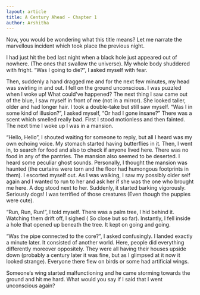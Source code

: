```yaml
---
layout: article
title: A Century Ahead - Chapter 1
author: Arshitha
---
```



Now, you would be wondering what this title means? Let me narrate the marvellous incident which took place the previous night.

I had just hit the bed last night when a black hole just appeared out of nowhere. (The ones that swallow the universe). My whole body shuddered with fright. “Was I going to die?”, I asked myself with fear.

Then, suddenly a hand dragged me and for the next few minutes, my head was swirling in and out. I fell on the ground unconscious. I was puzzled when I woke up! What could've happened? The next thing I saw came out of the blue, I saw myself in front of me (not in a mirror). She looked taller, older and had longer hair. I took a double-take but still saw myself. “Was I in some kind of illusion?”, I asked myself, “Or had I gone insane?” There was a scent which smelled really bad. First I stood motionless and then fainted. The next time I woke up I was in a mansion.

“Hello, Hello”, I shouted waiting for someone to reply, but all I heard was my own echoing voice. My stomach started having butterflies in it. Then, I went in, to search for food and also to check if anyone lived here. There was no food in any of the pantries. The mansion also seemed to be deserted. I heard some peculiar ghost sounds. Personally, I thought the mansion was haunted (the curtains were torn and the floor had humongous footprints in them). I escorted myself out. As I was walking, I saw my possibly older self again and I wanted to run to her and ask her if she was the one who brought me here. A dog stood next to her. Suddenly, it started barking vigorously. Seriously dogs! I was terrified of those creatures (Even though the puppies were cute).

“Run, Run, Run!”, I told myself. There was a palm tree, I hid behind it. Watching them drift off, I sighed ( So close but so far). Instantly, I fell inside a hole that opened up beneath the tree. It kept on going and going.

“Was the pipe connected to the core?”, I asked confusingly. I landed exactly a minute later. It consisted of another world. Here, people did everything differently moreover oppositely. They were all having their houses upside down (probably a century later it was fine, but as I glimpsed at it now it looked strange). Everyone there flew on birds or some had artificial wings.

Someone‘s wing started malfunctioning and he came storming towards the ground and hit me hard. What would you say if I said that I went unconscious again?